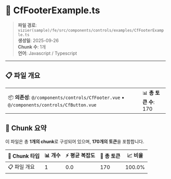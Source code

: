 # 📄 CfFooterExample.ts

> **파일 경로**: `vizier(sample)/fe/src/components/controls/examples/CfFooterExample.ts`  
> **생성일**: 2025-09-26  
> **Chunk 수**: 1개  
> **언어**: Javascript / Typescript
---


## 📋 파일 개요

| | |
|--|--|
| 📦 **의존성**: `@/components/controls/CfFooter.vue` • `@/components/controls/CfButton.vue` | 📊 **총 토큰 수**: 170 |






## 🧩 Chunk 요약

이 파일은 총 **1개의 chunk**로 구성되어 있으며, **170개의 토큰**을 포함합니다.

| 🧩 Chunk 타입 | 📊 개수 | ⚡ 평균 복잡도 | 📝 총 토큰 | 📈 비율 |
|---------------|--------|-------------|----------|--------|
| 📋 파일 개요 | 1 | 0.0 | 170 | 100.0% |

